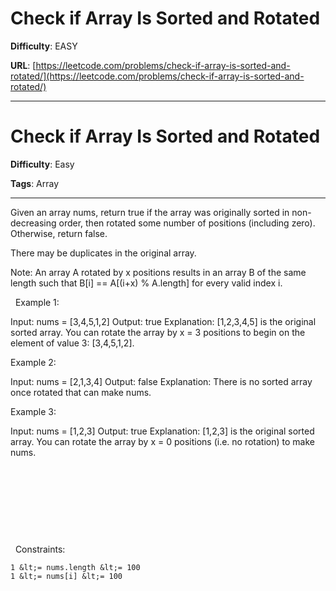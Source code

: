 # Check if Array Is Sorted and Rotated

**Difficulty**: EASY

**URL**: [https://leetcode.com/problems/check-if-array-is-sorted-and-rotated/](https://leetcode.com/problems/check-if-array-is-sorted-and-rotated/)

---

# Check if Array Is Sorted and Rotated

**Difficulty**: Easy

**Tags**: Array

---

Given an array nums, return true if the array was originally sorted in non-decreasing order, then rotated some number of positions (including zero). Otherwise, return false.

There may be duplicates in the original array.

Note: An array A rotated by x positions results in an array B of the same length such that B[i] == A[(i+x) % A.length] for every valid index i.

&nbsp;
Example 1:


Input: nums = [3,4,5,1,2]
Output: true
Explanation: [1,2,3,4,5] is the original sorted array.
You can rotate the array by x = 3 positions to begin on the element of value 3: [3,4,5,1,2].


Example 2:


Input: nums = [2,1,3,4]
Output: false
Explanation: There is no sorted array once rotated that can make nums.


Example 3:


Input: nums = [1,2,3]
Output: true
Explanation: [1,2,3] is the original sorted array.
You can rotate the array by x = 0 positions (i.e. no rotation) to make nums.




&nbsp;



&nbsp;


&nbsp;

&nbsp;






&nbsp;
Constraints:


	1 &lt;= nums.length &lt;= 100
	1 &lt;= nums[i] &lt;= 100



